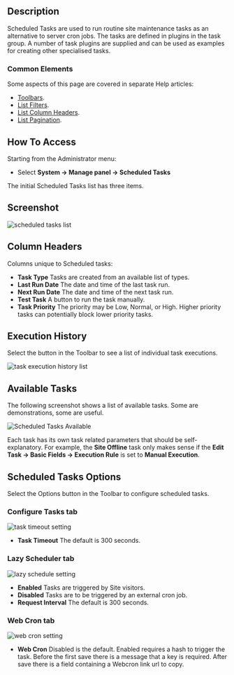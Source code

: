 <!-- Filename: Help5.x:Scheduled_Tasks / Display title: Scheduled Tasks -->

## Description

Scheduled Tasks are used to run routine site maintenance tasks as an alternative to server cron jobs. The tasks are defined in plugins in the task group. A number of task plugins are supplied and can be used as examples for creating other specialised tasks.

### Common Elements

Some aspects of this page are covered in separate Help articles:

* [Toolbars](jdocmanual?article=help/common-elements/toolbars).
* [List Filters](jdocmanual?article=help/common-elements/list-filters).
* [List Column Headers](jdocmanual?article=help/common-elements/list-column-headers).
* [List Pagination](jdocmanual?article=help/common-elements/list-pagination).

## How To Access

Starting from the Administrator menu:

- Select **System → Manage panel → Scheduled Tasks**

The initial Scheduled Tasks list has three items.

## Screenshot

![scheduled tasks list](../../../en/images/maintenance/scheduled-tasks-list.png)

## Column Headers

Columns unique to Scheduled tasks:

- **Task Type** Tasks are created from an available list of types.
- **Last Run Date** The date and time of the last task run.
- **Next Run Date** The date and time of the next task run.
- **Test Task** A button to run the task manually.
- **Task Priority** The priority may be Low, Normal, or High. Higher priority tasks can potentially block lower priority tasks.

## Execution History

Select the button in the Toolbar to see a list of individual task executions. 

![task execution history list](../../../en/images/maintenance/scheduled-tasks-logs.png)

## Available Tasks

The following screenshot shows a list of available tasks. Some are demonstrations, some are useful.

![Scheduled Tasks Available](../../../en/images/maintenance/scheduled-tasks-types.png)

Each task has its own task related parameters that should be self-explanatory. For example, the **Site Offline** task only makes sense if the **Edit Task → Basic Fields → Execution Rule** is set to **Manual Execution**.

## Scheduled Tasks Options

Select the Options button in the Toolbar to configure scheduled tasks.

### Configure Tasks tab

![task timeout setting](../../../en/images/maintenance/scheduled-tasks-options-configure-tasks.png)

- **Task Timeout** The default is 300 seconds.

### Lazy Scheduler tab

![lazy schedule setting](../../../en/images/maintenance/scheduled-tasks-options-lazy-scheduler.png)

- **Enabled** Tasks are triggered by Site visitors.
- **Disabled** Tasks are to be triggered by an external cron job.
- **Request Interval** The default is 300 seconds.

### Web Cron tab

![web cron setting](../../../en/images/maintenance/scheduled-tasks-options-lazy-scheduler.png)

- **Web Cron** Disabled is the default. Enabled requires a hash to trigger the task. Before the first save there is a message that a key is required. After save there is a field containing a Webcron link url to copy.
